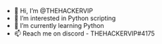 - 👋 Hi, I’m @THEHACKERVIP
- 👀 I’m interested in Python scripting
- 🌱 I’m currently learning Python
- 📫 Reach me on discord - THEHACKERVIP#4175


